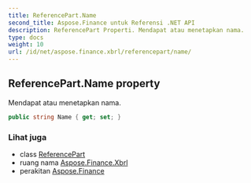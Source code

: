 ```yaml
---
title: ReferencePart.Name
second_title: Aspose.Finance untuk Referensi .NET API
description: ReferencePart Properti. Mendapat atau menetapkan nama.
type: docs
weight: 10
url: /id/net/aspose.finance.xbrl/referencepart/name/
---
```

## ReferencePart.Name property

Mendapat atau menetapkan nama.

```csharp
public string Name { get; set; }
```

### Lihat juga

* class [ReferencePart](../)
* ruang nama [Aspose.Finance.Xbrl](../../referencepart/)
* perakitan [Aspose.Finance](../../../)


